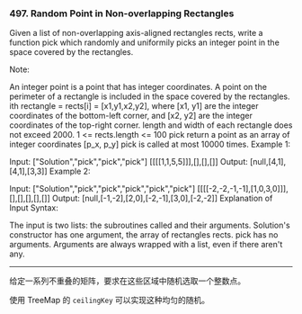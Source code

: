### 497. Random Point in Non-overlapping Rectangles

Given a list of non-overlapping axis-aligned rectangles rects, write a function pick which randomly and uniformily picks an integer point in the space covered by the rectangles.

Note:

An integer point is a point that has integer coordinates. 
A point on the perimeter of a rectangle is included in the space covered by the rectangles. 
ith rectangle = rects[i] = [x1,y1,x2,y2], where [x1, y1] are the integer coordinates of the bottom-left corner, and [x2, y2] are the integer coordinates of the top-right corner.
length and width of each rectangle does not exceed 2000.
1 <= rects.length <= 100
pick return a point as an array of integer coordinates [p_x, p_y]
pick is called at most 10000 times.
Example 1:

Input: 
["Solution","pick","pick","pick"]
[[[[1,1,5,5]]],[],[],[]]
Output: 
[null,[4,1],[4,1],[3,3]]
Example 2:

Input: 
["Solution","pick","pick","pick","pick","pick"]
[[[[-2,-2,-1,-1],[1,0,3,0]]],[],[],[],[],[]]
Output: 
[null,[-1,-2],[2,0],[-2,-1],[3,0],[-2,-2]]
Explanation of Input Syntax:

The input is two lists: the subroutines called and their arguments. Solution's constructor has one argument, the array of rectangles rects. pick has no arguments. Arguments are always wrapped with a list, even if there aren't any.


* * *

给定一系列不重叠的矩阵，要求在这些区域中随机选取一个整数点。   

使用 TreeMap 的 `ceilingKey` 可以实现这种均匀的随机。


